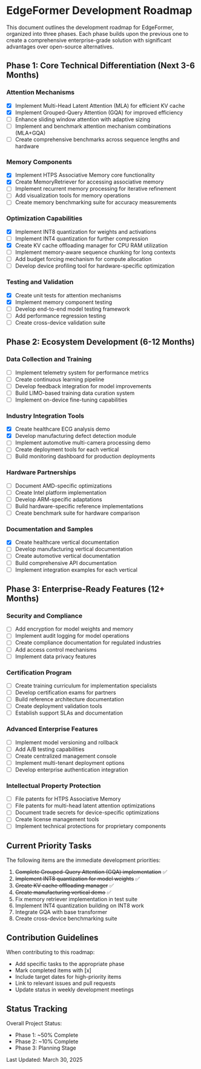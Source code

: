# EdgeFormer Development Roadmap

This document outlines the development roadmap for EdgeFormer, organized into three phases. Each phase builds upon the previous one to create a comprehensive enterprise-grade solution with significant advantages over open-source alternatives.

## Phase 1: Core Technical Differentiation (Next 3-6 Months)

### Attention Mechanisms
- [x] Implement Multi-Head Latent Attention (MLA) for efficient KV cache
- [x] Implement Grouped-Query Attention (GQA) for improved efficiency
- [ ] Enhance sliding window attention with adaptive sizing
- [ ] Implement and benchmark attention mechanism combinations (MLA+GQA)
- [ ] Create comprehensive benchmarks across sequence lengths and hardware

### Memory Components
- [x] Implement HTPS Associative Memory core functionality
- [x] Create MemoryRetriever for accessing associative memory
- [ ] Implement recurrent memory processing for iterative refinement
- [ ] Add visualization tools for memory operations
- [ ] Create memory benchmarking suite for accuracy measurements

### Optimization Capabilities
- [x] Implement INT8 quantization for weights and activations
- [ ] Implement INT4 quantization for further compression
- [x] Create KV cache offloading manager for CPU RAM utilization
- [ ] Implement memory-aware sequence chunking for long contexts
- [ ] Add budget forcing mechanism for compute allocation
- [ ] Develop device profiling tool for hardware-specific optimization

### Testing and Validation
- [x] Create unit tests for attention mechanisms
- [x] Implement memory component testing
- [ ] Develop end-to-end model testing framework
- [ ] Add performance regression testing
- [ ] Create cross-device validation suite

## Phase 2: Ecosystem Development (6-12 Months)

### Data Collection and Training
- [ ] Implement telemetry system for performance metrics
- [ ] Create continuous learning pipeline
- [ ] Develop feedback integration for model improvements
- [ ] Build LIMO-based training data curation system
- [ ] Implement on-device fine-tuning capabilities

### Industry Integration Tools
- [x] Create healthcare ECG analysis demo
- [x] Develop manufacturing defect detection module
- [ ] Implement automotive multi-camera processing demo
- [ ] Create deployment tools for each vertical
- [ ] Build monitoring dashboard for production deployments

### Hardware Partnerships
- [ ] Document AMD-specific optimizations
- [ ] Create Intel platform implementation
- [ ] Develop ARM-specific adaptations
- [ ] Build hardware-specific reference implementations
- [ ] Create benchmark suite for hardware comparison

### Documentation and Samples
- [x] Create healthcare vertical documentation
- [ ] Develop manufacturing vertical documentation
- [ ] Create automotive vertical documentation
- [ ] Build comprehensive API documentation
- [ ] Implement integration examples for each vertical

## Phase 3: Enterprise-Ready Features (12+ Months)

### Security and Compliance
- [ ] Add encryption for model weights and memory
- [ ] Implement audit logging for model operations
- [ ] Create compliance documentation for regulated industries
- [ ] Add access control mechanisms
- [ ] Implement data privacy features

### Certification Program
- [ ] Create training curriculum for implementation specialists
- [ ] Develop certification exams for partners
- [ ] Build reference architecture documentation
- [ ] Create deployment validation tools
- [ ] Establish support SLAs and documentation

### Advanced Enterprise Features
- [ ] Implement model versioning and rollback
- [ ] Add A/B testing capabilities
- [ ] Create centralized management console
- [ ] Implement multi-tenant deployment options
- [ ] Develop enterprise authentication integration

### Intellectual Property Protection
- [ ] File patents for HTPS Associative Memory
- [ ] File patents for multi-head latent attention optimizations
- [ ] Document trade secrets for device-specific optimizations
- [ ] Create license management tools
- [ ] Implement technical protections for proprietary components

## Current Priority Tasks

The following items are the immediate development priorities:

1. ~~Complete Grouped-Query Attention (GQA) implementation~~ ✅
2. ~~Implement INT8 quantization for model weights~~ ✅
3. ~~Create KV cache offloading manager~~ ✅
4. ~~Create manufacturing vertical demo~~ ✅
5. Fix memory retriever implementation in test suite
6. Implement INT4 quantization building on INT8 work
7. Integrate GQA with base transformer
8. Create cross-device benchmarking suite

## Contribution Guidelines

When contributing to this roadmap:
- Add specific tasks to the appropriate phase
- Mark completed items with [x]
- Include target dates for high-priority items
- Link to relevant issues and pull requests
- Update status in weekly development meetings

## Status Tracking

Overall Project Status:
- Phase 1: ~50% Complete
- Phase 2: ~10% Complete
- Phase 3: Planning Stage

Last Updated: March 30, 2025